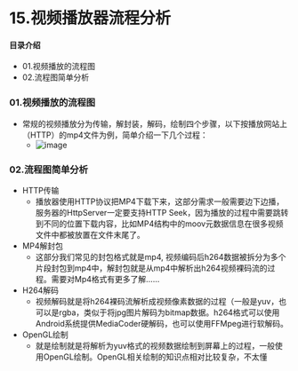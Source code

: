 # 15.视频播放器流程分析
#### 目录介绍
- 01.视频播放的流程图
- 02.流程图简单分析



### 01.视频播放的流程图
- 常规的视频播放分为传输，解封装，解码，绘制四个步骤，以下按播放网站上（HTTP）的mp4文件为例，简单介绍一下几个过程：
    - ![image](https://img-blog.csdnimg.cn/20201013114850247.png?x-oss-process=image/watermark,type_ZmFuZ3poZW5naGVpdGk,shadow_10,text_aHR0cHM6Ly9ibG9nLmNzZG4ubmV0L20wXzM3NzAwMjc1,size_16,color_FFFFFF,t_70#pic_center)



### 02.流程图简单分析
- HTTP传输
    - 播放器使用HTTP协议把MP4下载下来，这部分需求一般需要边下边播，服务器的HttpServer一定要支持HTTP Seek，因为播放的过程中需要跳转到不同的位置下载内容，比如MP4结构中的moov元数据信息在很多视频文件中都被放置在文件末尾了。
- MP4解封包
    - 这部分我们常见的封包格式就是mp4, 视频编码后h264数据被拆分为多个片段封包到mp4中，解封包就是从mp4中解析出h264视频裸码流的过程。需要对Mp4格式有更多了解……
- H264解码
    - 视频解码就是将h264裸码流解析成视频像素数据的过程（一般是yuv，也可以是rgba，类似于将jpg图片解码为bitmap数据。h264格式可以使用Android系统提供MediaCoder硬解码，也可以使用FFMpeg进行软解码。
- OpenGL绘制
    - 就是绘制就是将解析为yuv格式的视频数据绘制到屏幕上的过程，一般使用OpenGL绘制。OpenGL相关绘制的知识点相对比较复杂，不太懂












